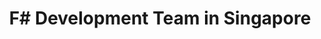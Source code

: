 ---
title: F# Development Team in Singapore
permalink: /landings/f--developer-singapore
technology: F#
location: Singapore
---